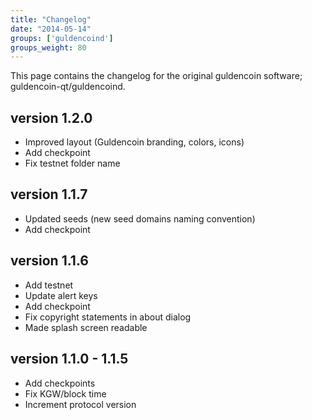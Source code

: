 ```yaml
---
title: "Changelog"
date: "2014-05-14"
groups: ['guldencoind']
groups_weight: 80
---
```


This page contains the changelog for the original guldencoin software; guldencoin-qt/guldencoind.

## version 1.2.0
 - Improved layout (Guldencoin branding, colors, icons)
 - Add checkpoint
 - Fix testnet folder name

## version 1.1.7
 - Updated seeds (new seed domains naming convention)
 - Add checkpoint

## version 1.1.6
 - Add testnet
 - Update alert keys
 - Add checkpoint
 - Fix copyright statements in about dialog
 - Made splash screen readable

## version 1.1.0 - 1.1.5
 - Add checkpoints
 - Fix KGW/block time
 - Increment protocol version
